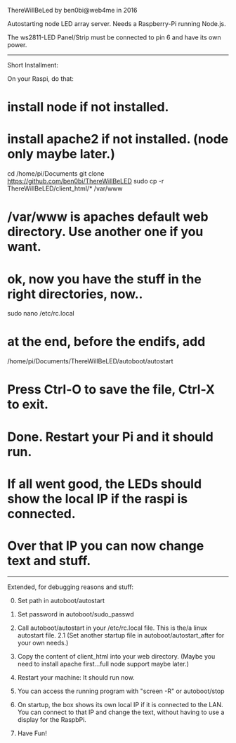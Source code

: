 ThereWillBeLed
by ben0bi@web4me in 2016

Autostarting node LED array server.
Needs a Raspberry-Pi running Node.js.

The ws2811-LED Panel/Strip must be connected to pin 6 and have its own power.

******************************************************************************

Short Installment:

On your Raspi, do that:

# install node if not installed.
# install apache2 if not installed. (node only maybe later.)

cd /home/pi/Documents
git clone https://github.com/ben0bi/ThereWillBeLED
sudo cp -r ThereWillBeLED/client_html/* /var/www

# /var/www is apaches default web directory. Use another one if you want.
# ok, now you have the stuff in the right directories, now..

sudo nano /etc/rc.local

# at the end, before the endifs, add

/home/pi/Documents/ThereWillBeLED/autoboot/autostart

# Press Ctrl-O to save the file, Ctrl-X to exit.

# Done. Restart your Pi and it should run.
# If all went good, the LEDs should show the local IP if the raspi is connected.
# Over that IP you can now change text and stuff.

******************************************************************************
Extended, for debugging reasons and stuff:

0. Set path in autoboot/autostart
1. Set password in autoboot/sudo_passwd
2. Call autoboot/autostart in your /etc/rc.local file. 
	This is the/a linux autostart file.
	2.1 (Set another startup file in autoboot/autostart_after for your own needs.)
3. Copy the content of client_html into your web directory.
	(Maybe you need to install apache first...full node support maybe later.)
3. Restart your machine: It should run now.

4. You can access the running program with "screen -R" or autoboot/stop

5. On startup, the box shows its own local IP if it is connected to the LAN.
You can connect to that IP and change the text, without having to use a 
display for the RaspbPi.

6. Have Fun!
